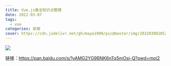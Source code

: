 ```yaml
---
title: Vue.js最全知识点整理
date: 2022-03-07
tags:
  - vue
categories: 前端
cover: https://cdn.jsdelivr.net/gh/maya1900/pic@master/img/202203082052961.jpg
---
```


![](https://cdn.jsdelivr.net/gh/maya1900/pic@master/img/202203082053322.png)

链接：https://pan.baidu.com/s/1yAMG2YG9BNK6nTq5mOsi-Q?pwd=mpi2

